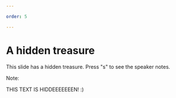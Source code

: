 ```yaml
---

order: 5

---
```


# A hidden treasure

This slide has a hidden treasure. Press "s" to see the speaker notes.

Note:

THIS TEXT IS HIDDEEEEEEEN! :)
